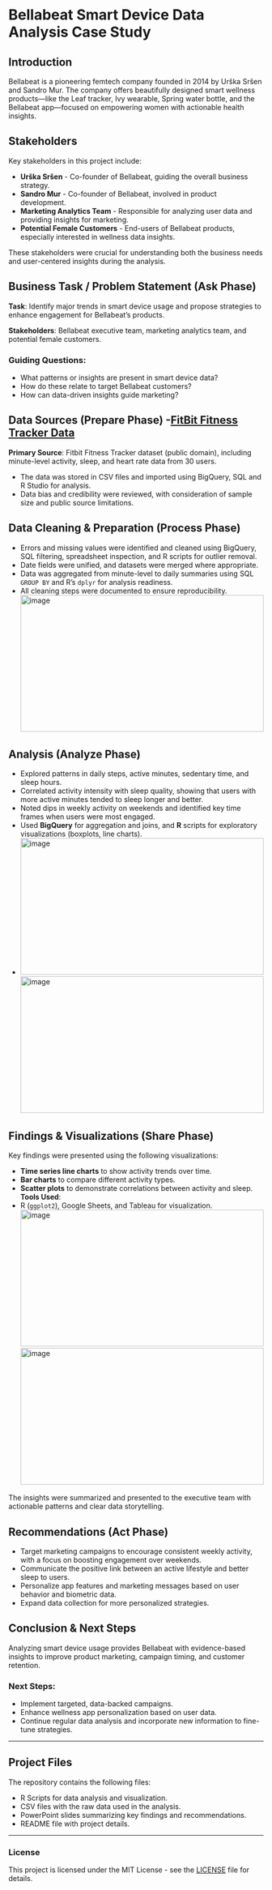 # Bellabeat Smart Device Data Analysis Case Study

## Introduction
Bellabeat is a pioneering femtech company founded in 2014 by Urška Sršen and Sandro Mur. The company offers beautifully designed smart wellness products—like the Leaf tracker, Ivy wearable, Spring water bottle, and the Bellabeat app—focused on empowering women with actionable health insights.

## Stakeholders
Key stakeholders in this project include:

- **Urška Sršen** - Co-founder of Bellabeat, guiding the overall business strategy.
- **Sandro Mur** - Co-founder of Bellabeat, involved in product development.
- **Marketing Analytics Team** - Responsible for analyzing user data and providing insights for marketing.
- **Potential Female Customers** - End-users of Bellabeat products, especially interested in wellness data insights.

These stakeholders were crucial for understanding both the business needs and user-centered insights during the analysis.

## Business Task / Problem Statement (Ask Phase)
**Task**: Identify major trends in smart device usage and propose strategies to enhance engagement for Bellabeat’s products.

**Stakeholders**: Bellabeat executive team, marketing analytics team, and potential female customers.

### Guiding Questions:
- What patterns or insights are present in smart device data?
- How do these relate to target Bellabeat customers?
- How can data-driven insights guide marketing?

## Data Sources (Prepare Phase) -[FitBit Fitness Tracker Data](https://www.kaggle.com/datasets/arashnic/fitbit/data?select=mturkfitbit_export_4.12.16-5.12.16)
**Primary Source**: Fitbit Fitness Tracker dataset (public domain), including minute-level activity, sleep, and heart rate data from 30 users.

- The data was stored in CSV files and imported using BigQuery, SQL and R Studio for analysis.
- Data bias and credibility were reviewed, with consideration of sample size and public source limitations.


## Data Cleaning & Preparation (Process Phase)
- Errors and missing values were identified and cleaned using BigQuery, SQL filtering, spreadsheet inspection, and R scripts for outlier removal.
- Date fields were unified, and datasets were merged where appropriate.
- Data was aggregated from minute-level to daily summaries using SQL `GROUP BY` and R’s `dplyr` for analysis readiness.
- All cleaning steps were documented to ensure reproducibility.
  <img width="480" height="270" alt="image" src="https://github.com/user-attachments/assets/2dc4fdf9-2137-4f8b-8241-160be0d8ddb9" />

## Analysis (Analyze Phase)
- Explored patterns in daily steps, active minutes, sedentary time, and sleep hours.
- Correlated activity intensity with sleep quality, showing that users with more active minutes tended to sleep longer and better.
- Noted dips in weekly activity on weekends and identified key time frames when users were most engaged.
- Used **BigQuery** for aggregation and joins, and **R** scripts for exploratory visualizations (boxplots, line charts).
- <img width="480" height="270" alt="image" src="https://github.com/user-attachments/assets/0ef145c4-21b2-4b8d-8f7c-894c52a8453d" />
  <img width="480" height="270" alt="image" src="https://github.com/user-attachments/assets/1537e048-6b0f-43c5-bf4f-a267e9d2fe25" />


## Findings & Visualizations (Share Phase)
Key findings were presented using the following visualizations:
- **Time series line charts** to show activity trends over time.
- **Bar charts** to compare different activity types.
- **Scatter plots** to demonstrate correlations between activity and sleep.
**Tools Used**:
- R (`ggplot2`), Google Sheets, and Tableau for visualization.
  <img width="480" height="270" alt="image" src="https://github.com/user-attachments/assets/aa0d7856-7f06-414f-9b01-e6bfbbf36b5f" />
  <img width="480" height="270" alt="image" src="https://github.com/user-attachments/assets/1f1c3d4e-5f30-4bfc-9679-206e62d0a23b" />
  
The insights were summarized and presented to the executive team with actionable patterns and clear data storytelling.

## Recommendations (Act Phase)
- Target marketing campaigns to encourage consistent weekly activity, with a focus on boosting engagement over weekends.
- Communicate the positive link between an active lifestyle and better sleep to users.
- Personalize app features and marketing messages based on user behavior and biometric data.
- Expand data collection for more personalized strategies.

## Conclusion & Next Steps
Analyzing smart device usage provides Bellabeat with evidence-based insights to improve product marketing, campaign timing, and customer retention.

### Next Steps:
- Implement targeted, data-backed campaigns.
- Enhance wellness app personalization based on user data.
- Continue regular data analysis and incorporate new information to fine-tune strategies.
---
## Project Files
The repository contains the following files:
- R Scripts for data analysis and visualization.
- CSV files with the raw data used in the analysis.
- PowerPoint slides summarizing key findings and recommendations.
- README file with project details.
---
### License
This project is licensed under the MIT License - see the [LICENSE](LICENSE) file for details.
